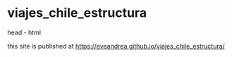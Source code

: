 # viajes_chile_estructura
head -  html

this site is published at https://eveandrea.github.io/viajes_chile_estructura/
